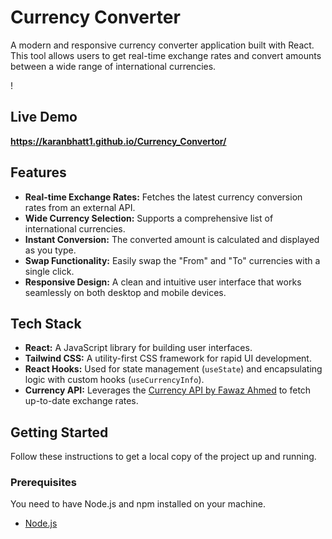 # Currency Converter

A modern and responsive currency converter application built with React. This tool allows users to get real-time exchange rates and convert amounts between a wide range of international currencies.

!

## Live Demo

**https://karanbhatt1.github.io/Currency_Convertor/**

## Features

- **Real-time Exchange Rates:** Fetches the latest currency conversion rates from an external API.
- **Wide Currency Selection:** Supports a comprehensive list of international currencies.
- **Instant Conversion:** The converted amount is calculated and displayed as you type.
- **Swap Functionality:** Easily swap the "From" and "To" currencies with a single click.
- **Responsive Design:** A clean and intuitive user interface that works seamlessly on both desktop and mobile devices.

## Tech Stack

- **React:** A JavaScript library for building user interfaces.
- **Tailwind CSS:** A utility-first CSS framework for rapid UI development.
- **React Hooks:** Used for state management (`useState`) and encapsulating logic with custom hooks (`useCurrencyInfo`).
- **Currency API:** Leverages the [Currency API by Fawaz Ahmed](https://github.com/fawazahmed0/currency-api) to fetch up-to-date exchange rates.

## Getting Started

Follow these instructions to get a local copy of the project up and running.

### Prerequisites

You need to have Node.js and npm installed on your machine.
- [Node.js](https://nodejs.org/)
